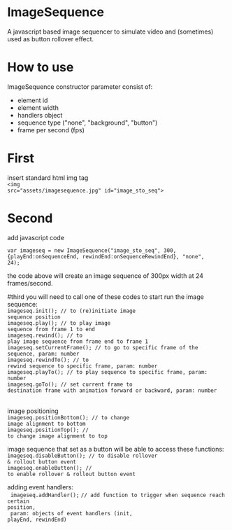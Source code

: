 # ImageSequence
A javascript based image sequencer to simulate video and (sometimes) used as button rollover effect.

# How to use
ImageSequence constructor parameter consist of:<br>
<ul>
<li>element id</li>
<li>element width</li>
<li>handlers object</li>
<li>sequence type ("none", "background", "button")</li>
<li>frame per second (fps)</li>
</ul>

# First
insert standard html img tag <br>
<code>\<img src="assets/imagesequence.jpg" id="image_sto_seq"></code>
# Second
add javascript code

<code>var imageseq = new ImageSequence("image_sto_seq", 300, {playEnd:onSequenceEnd, rewindEnd:onSequenceRewindEnd}, "none", 24);</code>

the code above will create an image sequence of 300px width at 24 frames/second.

#third
you will need to call one of these codes to start run the image sequence:</br>
<code>imageseq.init(); // to (re)initiate image sequence position</code><br>
<code>imageseq.play(); // to play image sequence from frame 1 to end</code><br>
<code>imageseq.rewind(); // to play image sequence from frame end to frame 1</code><br>
<code>imageseq.setCurrentFrame(); // to go to specific frame of the sequence, param: number</code><br>
<code>imageseq.rewindTo(); // to rewind sequence to specific frame, param: number </code><br>
<code>imageseq.playTo(); // to play sequence to specific frame, param: number </code><br>
<code>imageseq.goTo(); // set current frame to destination frame with animation forward or backward, param: number </code><br>

image positioning<br>
<code>imageseq.positionBottom(); // to change image alignment to bottom </code><br>
<code>imageseq.positionTop(); // to change image alignment to top </code><br>

image sequence that set as a button will be able to access these functions:<br>
<code>imageseq.disableButton(); // to disable rollover & rollout button event </code><br>
<code>imageseq.enableButton(); // to enable rollover & rollout button event </code><br>

adding event handlers:<br>
<code>
imageseq.addHandler();</code>
<code>// add function to trigger when sequence reach certain position,</code> <br>
<code> param: objects of event handlers (init, playEnd, rewindEnd)</code><br>
